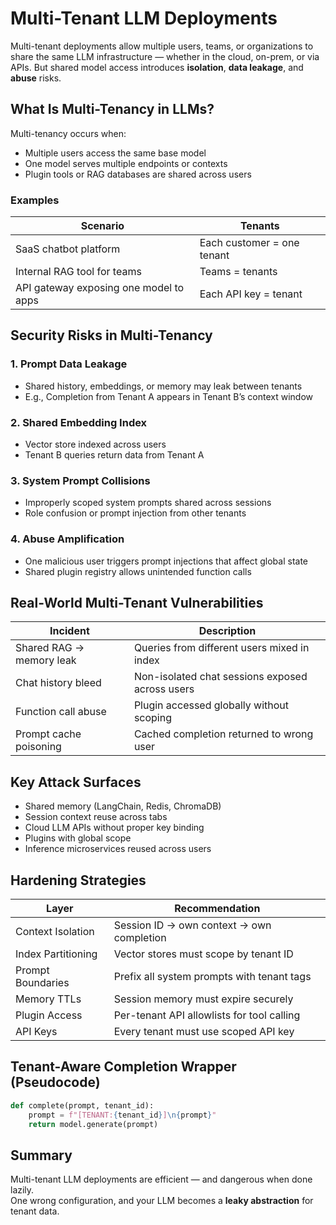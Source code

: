 # Multi-Tenant LLM Deployments

Multi-tenant deployments allow multiple users, teams, or organizations to share the same LLM infrastructure — whether in the cloud, on-prem, or via APIs. But shared model access introduces **isolation**, **data leakage**, and **abuse** risks.

## What Is Multi-Tenancy in LLMs?

Multi-tenancy occurs when:

* Multiple users access the same base model
* One model serves multiple endpoints or contexts
* Plugin tools or RAG databases are shared across users

### Examples

| Scenario                               | Tenants                    |
| -------------------------------------- | -------------------------- |
| SaaS chatbot platform                  | Each customer = one tenant |
| Internal RAG tool for teams            | Teams = tenants            |
| API gateway exposing one model to apps | Each API key = tenant      |

## Security Risks in Multi-Tenancy

### 1. Prompt Data Leakage

* Shared history, embeddings, or memory may leak between tenants
* E.g., Completion from Tenant A appears in Tenant B’s context window

### 2. Shared Embedding Index

* Vector store indexed across users
* Tenant B queries return data from Tenant A

### 3. System Prompt Collisions

* Improperly scoped system prompts shared across sessions
* Role confusion or prompt injection from other tenants

### 4. Abuse Amplification

* One malicious user triggers prompt injections that affect global state
* Shared plugin registry allows unintended function calls

## Real-World Multi-Tenant Vulnerabilities

| Incident                 | Description                                     |
| ------------------------ | ----------------------------------------------- |
| Shared RAG → memory leak | Queries from different users mixed in index     |
| Chat history bleed       | Non-isolated chat sessions exposed across users |
| Function call abuse      | Plugin accessed globally without scoping        |
| Prompt cache poisoning   | Cached completion returned to wrong user        |

## Key Attack Surfaces

* Shared memory (LangChain, Redis, ChromaDB)
* Session context reuse across tabs
* Cloud LLM APIs without proper key binding
* Plugins with global scope
* Inference microservices reused across users

## Hardening Strategies

| Layer              | Recommendation                             |
| ------------------ | ------------------------------------------ |
| Context Isolation  | Session ID → own context → own completion  |
| Index Partitioning | Vector stores must scope by tenant ID      |
| Prompt Boundaries  | Prefix all system prompts with tenant tags |
| Memory TTLs        | Session memory must expire securely        |
| Plugin Access      | Per-tenant API allowlists for tool calling |
| API Keys           | Every tenant must use scoped API key       |

## Tenant-Aware Completion Wrapper (Pseudocode)

```python
def complete(prompt, tenant_id):
    prompt = f"[TENANT:{tenant_id}]\n{prompt}"
    return model.generate(prompt)
```

## Summary

Multi-tenant LLM deployments are efficient — and dangerous when done lazily.\
One wrong configuration, and your LLM becomes a **leaky abstraction** for tenant data.
